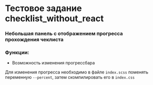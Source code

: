 # Тестовое задание checklist_without_react

### Небольшая панель с отображением прогресса прохождения чеклиста

### Функции:
- Возможность изменения прогрессбара

Для изменения прогресса необходимо в файле `index.scss` поменять переменную `--percent`, затем скомпилировать его в `index.css`